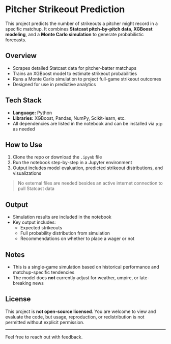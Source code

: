 # Pitcher Strikeout Prediction

This project predicts the number of strikeouts a pitcher might record in a specific matchup. It combines **Statcast pitch-by-pitch data**, **XGBoost modeling**, and a **Monte Carlo simulation** to generate probabilistic forecasts.

## Overview

- Scrapes detailed Statcast data for pitcher-batter matchups
- Trains an XGBoost model to estimate strikeout probabilities
- Runs a Monte Carlo simulation to project full-game strikeout outcomes
- Designed for use in predictive analytics 

## Tech Stack

- **Language:** Python
- **Libraries:** XGBoost, Pandas, NumPy, Scikit-learn, etc.
- All dependencies are listed in the notebook and can be installed via `pip` as needed

## How to Use

1. Clone the repo or download the `.ipynb` file
2. Run the notebook step-by-step in a Jupyter environment
3. Output includes model evaluation, predicted strikeout distributions, and visualizations

> No external files are needed besides an active internet connection to pull Statcast data

## Output

- Simulation results are included in the notebook
- Key output includes:
  - Expected strikeouts
  - Full probability distribution from simulation
  - Recommendations on whether to place a wager or not

## Notes

- This is a single-game simulation based on historical performance and matchup-specific tendencies
- The model does **not** currently adjust for weather, umpire, or late-breaking news

## License

This project is **not open-source licensed**. You are welcome to view and evaluate the code, but usage, reproduction, or redistribution is not permitted without explicit permission.

---

Feel free to reach out with feedback.
